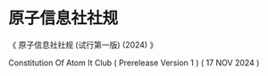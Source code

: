# 原子信息社社规

《 原子信息社社规 (试行第一版) (2024) 》

Constitution Of Atom It Club ( Prerelease Version 1 ) ( 17 NOV 2024 )


